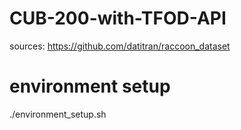# CUB-200-with-TFOD-API

sources: https://github.com/datitran/raccoon_dataset

# environment setup

./environment_setup.sh



